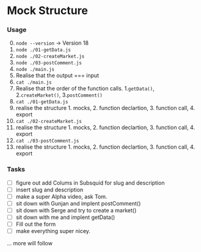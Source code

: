 # Mock Structure

### Usage
0. `node --version`  -> Version 18
1. `node ./01-getData.js`
2. `node ./02-createMarket.js`
3. `node ./03-postComment.js`
4. `node ./main.js`
5. Realise that the output === input
6. `cat ./main.js`
7. Realise that the order of the function calls. 1.`getData()`, 2.`createMarket()`, 3.`postComment()`
8. `cat ./01-getData.js`
9. realise the structure 1. mocks, 2. function declartion, 3. function call, 4. export
10. `cat ./02-createMarket.js`
11. realise the structure 1. mocks, 2. function declartion, 3. function call, 4. export
12. `cat ./03-postComment.js`
13. realise the structure 1. mocks, 2. function declartion, 3. function call, 4. export

### Tasks

- [ ] figure out add Colums in Subsquid for slug and description
- [ ] insert slug and description
- [ ] make a super Alpha video, ask Tom. 
- [ ] sit down with Gunjan and implent postComment()
- [ ] sit down with Serge and try to create a market()
- [ ] sit down with me and implent getData()
- [ ] Fill out the form
- [ ] make everything super nicey.

... more will follow
